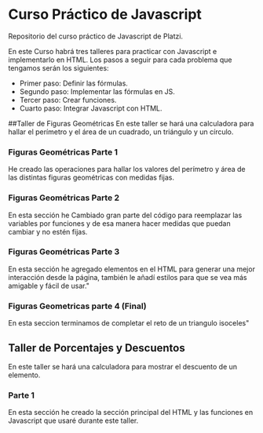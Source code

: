 # Curso Práctico de Javascript
Repositorio del curso práctico de Javascript de Platzi.

En este Curso habrá tres talleres para practicar con Javascript e implementarlo en HTML. Los pasos a seguir para cada problema que tengamos serán los siguientes:
- Primer paso: Definir las fórmulas.
- Segundo paso: Implementar las fórmulas en JS.
- Tercer paso: Crear funciones.
- Cuarto paso: Integrar Javascript con HTML.

##Taller de Figuras Geométricas
En este taller se hará una calculadora para hallar el perímetro y el área de un cuadrado, un triángulo y un círculo.
### Figuras Geométricas Parte 1
He creado las operaciones para hallar los valores del perímetro y área de las distintas figuras geométricas con medidas fijas.
### Figuras Geométricas Parte 2
En esta sección he Cambiado gran parte del código para reemplazar las variables por funciones y de esa manera hacer medidas que puedan cambiar y no estén fijas.
### Figuras Geométricas Parte 3
En esta sección he agregado elementos en el HTML para generar una mejor interacción desde la página, también le añadí estilos para que se vea más amigable y fácil de usar."
### Figuras Geometricas parte 4 (Final)
En esta seccion terminamos de completar el reto de un triangulo isoceles"
## Taller de Porcentajes y Descuentos
En este taller se hará una calculadora para mostrar el descuento de un elemento.
### Parte 1
En esta sección he creado la sección principal del HTML y las funciones en Javascript que usaré durante este taller.
